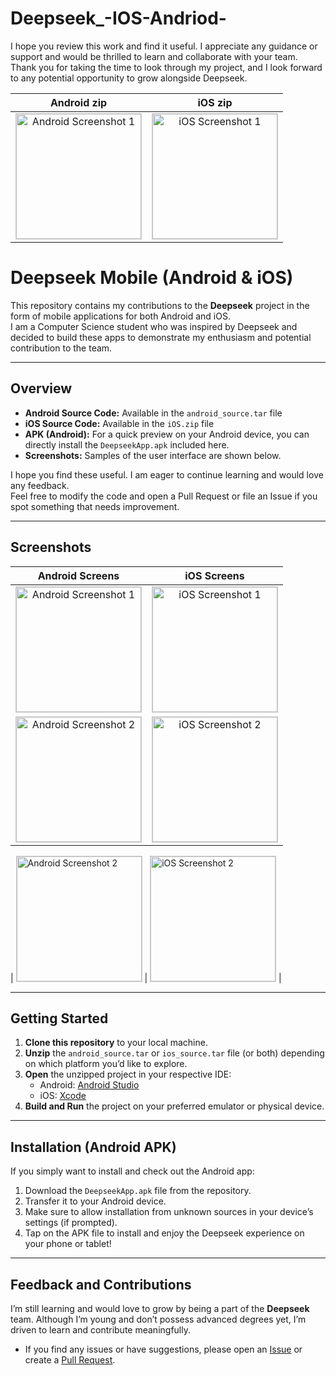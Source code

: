 # Deepseek_-IOS-Andriod-

I hope you review this work and find it useful. I appreciate any guidance or support and would be thrilled to learn and collaborate with your team. Thank you for taking the time to look through my project, and I look forward to any potential opportunity to grow alongside Deepseek.


| **Android zip** | **iOS zip** |
| :-----------------: | :-------------: |
| <img src="https://github.com/user-attachments/assets/0eecdacd-8cb7-4f12-9449-01d2246cd619" alt="Android Screenshot 1" width="200" style="border:1px solid #ccc;"/> | <img src="https://github.com/user-attachments/assets/acec1644-50d5-437b-baac-2b7de08ae64d" alt="iOS Screenshot 1" width="200" style="border:1px solid #ccc;"/> |



# Deepseek Mobile (Android & iOS)

This repository contains my contributions to the **Deepseek** project in the form of mobile applications for both Android and iOS.  
I am a Computer Science student who was inspired by Deepseek and decided to build these apps to demonstrate my enthusiasm and potential contribution to the team.

---

## Overview

- **Android Source Code:** Available in the `android_source.tar` file  
- **iOS Source Code:** Available in the `iOS.zip` file  
- **APK (Android):** For a quick preview on your Android device, you can directly install the `DeepseekApp.apk` included here.  
- **Screenshots:** Samples of the user interface are shown below.

I hope you find these useful. I am eager to continue learning and would love any feedback.  
Feel free to modify the code and open a Pull Request or file an Issue if you spot something that needs improvement.

---

## Screenshots

| **Android Screens** | **iOS Screens** |
| :-----------------: | :-------------: |
| <img src="https://github.com/user-attachments/assets/b51e839f-c9d6-459f-9552-70184cff589e" alt="Android Screenshot 1" width="200" style="border:1px solid #ccc;"/> | <img src="https://github.com/user-attachments/assets/44c4f7ad-bfda-4b39-90a8-351f6b465abc" alt="iOS Screenshot 1" width="200" style="border:1px solid #ccc;"/> |
| <img src="https://github.com/user-attachments/assets/e92b75c8-f3e2-4037-ae5a-9402c78585a1" alt="Android Screenshot 2" width="200" style="border:1px solid #ccc;"/> | <img src="https://github.com/user-attachments/assets/4da80794-e6b5-4f91-b0f8-78c1e6666379" alt="iOS Screenshot 2" width="200" style="border:1px solid #ccc;"/> |

| <img src="https://github.com/user-attachments/assets/0c3ef4a3-96f4-45a5-94a3-8aea2b3c7b69" alt="Android Screenshot 2" width="200" style="border:1px solid #ccc;"/> | <img src="https://github.com/user-attachments/assets/1fe97c54-2c2a-4fb1-a48d-f3aa5c10ef5a" alt="iOS Screenshot 2" width="200" style="border:1px solid #ccc;"/> |



---

## Getting Started

1. **Clone this repository** to your local machine.
2. **Unzip** the `android_source.tar` or `ios_source.tar` file (or both) depending on which platform you’d like to explore.
3. **Open** the unzipped project in your respective IDE:
   - Android: [Android Studio](https://developer.android.com/studio)
   - iOS: [Xcode](https://developer.apple.com/xcode/)
4. **Build and Run** the project on your preferred emulator or physical device.

---

## Installation (Android APK)

If you simply want to install and check out the Android app:

1. Download the `DeepseekApp.apk` file from the repository.
2. Transfer it to your Android device.
3. Make sure to allow installation from unknown sources in your device’s settings (if prompted).
4. Tap on the APK file to install and enjoy the Deepseek experience on your phone or tablet!

---

## Feedback and Contributions

I’m still learning and would love to grow by being a part of the **Deepseek** team. Although I’m young and don’t possess advanced degrees yet, I’m driven to learn and contribute meaningfully.

- If you find any issues or have suggestions, please open an [Issue](../../issues) or create a [Pull Request](../../pulls).  



